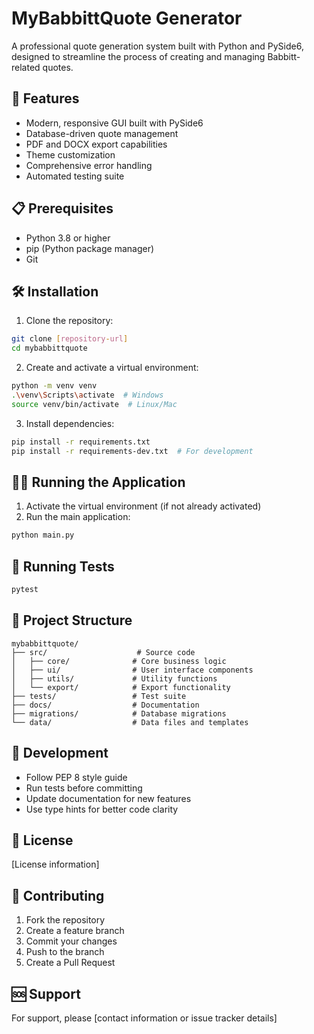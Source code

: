 # MyBabbittQuote Generator

A professional quote generation system built with Python and PySide6, designed to streamline the process of creating and managing Babbitt-related quotes.

## 🚀 Features

- Modern, responsive GUI built with PySide6
- Database-driven quote management
- PDF and DOCX export capabilities
- Theme customization
- Comprehensive error handling
- Automated testing suite

## 📋 Prerequisites

- Python 3.8 or higher
- pip (Python package manager)
- Git

## 🛠️ Installation

1. Clone the repository:
```bash
git clone [repository-url]
cd mybabbittquote
```

2. Create and activate a virtual environment:
```bash
python -m venv venv
.\venv\Scripts\activate  # Windows
source venv/bin/activate  # Linux/Mac
```

3. Install dependencies:
```bash
pip install -r requirements.txt
pip install -r requirements-dev.txt  # For development
```

## 🏃‍♂️ Running the Application

1. Activate the virtual environment (if not already activated)
2. Run the main application:
```bash
python main.py
```

## 🧪 Running Tests

```bash
pytest
```

## 📁 Project Structure

```
mybabbittquote/
├── src/                    # Source code
│   ├── core/              # Core business logic
│   ├── ui/                # User interface components
│   ├── utils/             # Utility functions
│   └── export/            # Export functionality
├── tests/                 # Test suite
├── docs/                  # Documentation
├── migrations/            # Database migrations
└── data/                  # Data files and templates
```

## 🔧 Development

- Follow PEP 8 style guide
- Run tests before committing
- Update documentation for new features
- Use type hints for better code clarity

## 📝 License

[License information]

## 👥 Contributing

1. Fork the repository
2. Create a feature branch
3. Commit your changes
4. Push to the branch
5. Create a Pull Request

## 🆘 Support

For support, please [contact information or issue tracker details] 